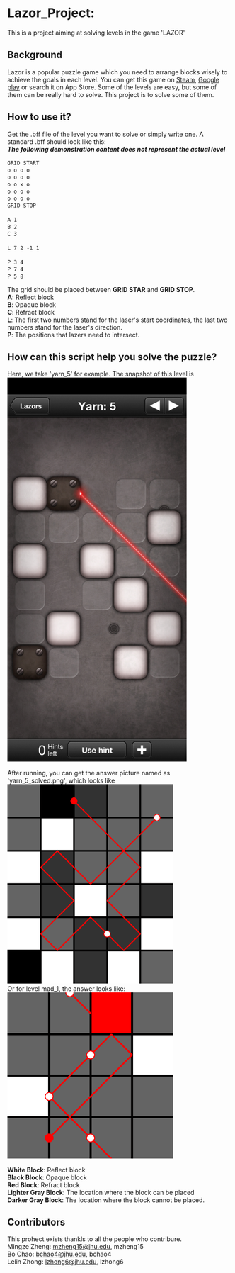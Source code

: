 # Lazor_Project: 
This is a project aiming at solving levels in the game 'LAZOR'
## Background
Lazor is a popular puzzle game which you need to arrange blocks wisely to achieve the goals in each level. You can get this game on [Steam](https://store.steampowered.com/app/341290/Lazors/), [Google play](https://play.google.com/store/apps/details?id=net.pyrosphere.lazors&hl=en_US&gl=US) or search it on App Store. Some of the levels are easy, but some of them can be really hard to solve. This project is to solve some of them.

## How to use it?
Get the .bff file of the level you want to solve or simply write one. A standard .bff should look like this:  
***The following demonstration content does not represent the actual level***
```
GRID START
o o o o
o o o o
o o x o
o o o o
o o o o
GRID STOP

A 1
B 2
C 3

L 7 2 -1 1

P 3 4
P 7 4
P 5 8
```
The grid should be placed between **GRID STAR** and **GRID STOP**.  
**A**: Reflect block  
**B**: Opaque block  
**C**: Refract block  
**L**: The first two numbers stand for the laser's start coordinates, the last two numbers stand for the laser's direction.  
**P**: The positions that lazers need to intersect.  

## How can this script help you solve the puzzle?
Here, we take 'yarn_5' for example. The snapshot of this level is 
<img width="405" height="866.25" src=https://github.com/lelinz174125/Lazor_Project/blob/main/IMG/yarn_5_origin.jpg>

After running, you can get the answer picture named as 'yarn_5_solved.png', which looks like 
<img width="375" height="450" src=https://github.com/lelinz174125/Lazor_Project/blob/main/IMG/yarn_5_solved.png>  
Or for level mad_1, the answer looks like:    
<img width="375" height="375" src=https://github.com/lelinz174125/Lazor_Project/blob/main/mad_1_solved.png>  
  
**White Block**: Reflect block  
**Black Block**: Opaque block  
**Red Block**: Refract block  
**Lighter Gray Block**: The location where the block can be placed  
**Darker Gray Block**: The location where the block cannot be placed.  


## Contributors
This prohect exists thankls to all the people who contribure.  
Mingze Zheng: mzheng15@jhu.edu, mzheng15  
Bo Chao: bchao4@jhu.edu, bchao4  
Lelin Zhong: lzhong6@jhu.edu, lzhong6